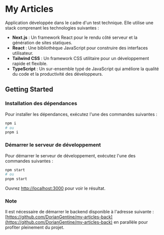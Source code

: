 # My Articles

Application développée dans le cadre d'un test technique. Elle utilise une stack comprenant les technologies suivantes :

- **Next.js** : Un framework React pour le rendu côté serveur et la génération de sites statiques.
- **React** : Une bibliothèque JavaScript pour construire des interfaces utilisateur.
- **Tailwind CSS** : Un framework CSS utilitaire pour un développement rapide et flexible.
- **TypeScript** : Un sur-ensemble typé de JavaScript qui améliore la qualité du code et la productivité des développeurs.

## Getting Started

### Installation des dépendances

Pour installer les dépendances, exécutez l'une des commandes suivantes :

```bash
npm i
# ou
pnpm i
```

### Démarrer le serveur de développement

Pour démarrer le serveur de développement, exécutez l'une des commandes suivantes :

```bash
npm start
# ou
pnpm start
```

Ouvrez [http://localhost:3000](http://localhost:3000) pour voir le résultat.

### Note

Il est nécessaire de démarrer le backend disponible à l'adresse suivante : [https://github.com/DorianGentine/my-articles-back](https://github.com/DorianGentine/my-articles-back) en parallèle pour profiter pleinement du projet.